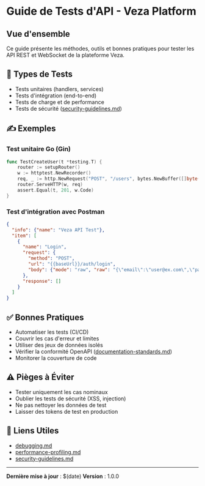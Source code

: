 # Guide de Tests d'API - Veza Platform

## Vue d'ensemble

Ce guide présente les méthodes, outils et bonnes pratiques pour tester les API REST et WebSocket de la plateforme Veza.

## 🧪 Types de Tests
- Tests unitaires (handlers, services)
- Tests d'intégration (end-to-end)
- Tests de charge et de performance
- Tests de sécurité ([security-guidelines.md](./security-guidelines.md))

## ✍️ Exemples

### Test unitaire Go (Gin)
```go
func TestCreateUser(t *testing.T) {
    router := setupRouter()
    w := httptest.NewRecorder()
    req, _ := http.NewRequest("POST", "/users", bytes.NewBuffer([]byte(`{"email":"test@ex.com"}`)))
    router.ServeHTTP(w, req)
    assert.Equal(t, 201, w.Code)
}
```

### Test d'intégration avec Postman
```json
{
  "info": {"name": "Veza API Test"},
  "item": [
    {
      "name": "Login",
      "request": {
        "method": "POST",
        "url": "{{baseUrl}}/auth/login",
        "body": {"mode": "raw", "raw": "{\"email\":\"user@ex.com\",\"password\":\"pass\"}"}
      },
      "response": []
    }
  ]
}
```

## ✅ Bonnes Pratiques
- Automatiser les tests (CI/CD)
- Couvrir les cas d'erreur et limites
- Utiliser des jeux de données isolés
- Vérifier la conformité OpenAPI ([documentation-standards.md](./documentation-standards.md))
- Monitorer la couverture de code

## ⚠️ Pièges à Éviter
- Tester uniquement les cas nominaux
- Oublier les tests de sécurité (XSS, injection)
- Ne pas nettoyer les données de test
- Laisser des tokens de test en production

## 🔗 Liens Utiles
- [debugging.md](./debugging.md)
- [performance-profiling.md](./performance-profiling.md)
- [security-guidelines.md](./security-guidelines.md)

---

**Dernière mise à jour** : $(date)
**Version** : 1.0.0 